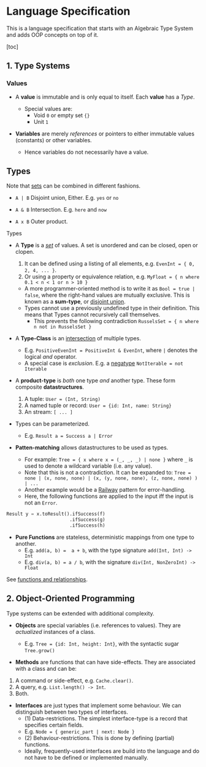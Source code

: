 # Language Specification

This is a language specification that starts with an Algebraic Type System and adds OOP concepts on top of it.

[toc]

## 1. Type Systems

### Values

* A **value** is immutable and is only equal to itself. Each **value** has a _Type_.
  * Special values are:
    * Void `0` or empty set `{}`
    * Unit `1`

* **Variables** are merely _references_ or pointers to either immutable values (constants) or other variables.
  * Hence variables do not necessarily have a value.

## Types

Note that [sets](https://en.wikipedia.org/wiki/Set_theory) can be combined in different fashions.

* `A | B` Disjoint union, Either. E.g. `yes` or `no`

* `A & B` Intersection. E.g. `here` and `now`

* `A x B` Outer product.

Types

* A **Type** is a [_set_](https://en.wikipedia.org/wiki/Set_theory) of values. A set is unordered and can be closed, open or clopen.
  1. It can be defined using a listing of all elements, e.g. `EvenInt = { 0, 2, 4, ... }`.
  2. Or using a property or equivalence relation, e.g. `MyFloat = { n where 0.1 < n < 1 or n > 10 }`
  * A more programmer-oriented method is to write it as `Bool = true | false`, where the right-hand values are mutually exclusive. This is known as a **sum-type**, or [disjoint union](https://en.wikipedia.org/wiki/Coproduct).
  * Types cannot use a previously undefined type in their definition. This means that Types cannot recursively call themselves.
    * This prevents the following contradiction `RusselsSet = { n where n not in RusselsSet }`

* A **Type-Class** is an [intersection](https://en.wikipedia.org/wiki/Intersection) of multiple types.
  * E.g. `PositiveEvenInt = PositiveInt & EvenInt`, where `|` denotes the logical _and_ operator.
  * A special case is _exclusion_. E.g. a [negatype](https://www.hillelwayne.com/negatypes/) `NotIterable = not Iterable`

* A **product-type** is _both_ one type _and_ another type. These form composite **datastructures**.

  1. A tuple:  `User = (Int, String)`
  2. A named tuple or record: `User = {id: Int, name: String}`
  3. An stream: `[ ... ]`

* Types can be parameterized.
  * E.g. `Result a = Success a | Error`

* **Patten-matching** allows datastructures to be used as types.

  * For example: `Tree = { x where x = (_, _, _) | none }` where `_` is used to denote a wildcard variable (i.e. any value).
  * Note that this is not a contradiction. It can be expanded to: `Tree = none | (x, none, none) | (x, (y, none, none), (z, none, none) ) | ...`
  * Another example would be a [Railway](https://fsharpforfunandprofit.com/rop/) pattern for error-handling.
  * Here, the following functions are applied to the input iff the input is not an `Error`.

```python
Result y = x.toResult().ifSuccess(f)
                       .ifSuccess(g)
                       .ifSuccess(h)
```

* **Pure Functions** are stateless, deterministic mappings from one type to another.
  * E.g. `add(a, b) =  a + b`, with the type signature `add(Int, Int) -> Int`
  * E.g. `div(a, b) = a / b`, with the signature `div(Int, NonZeroInt) -> Float`

See [functions and relationships](./relations.md).

## 2. Object-Oriented Programming

Type systems can be extended with additional complexity.

* **Objects** are special variables (i.e. references to values). They are _actualized_ instances of a class.
  * E.g. `Tree = {id: Int, height: Int}`, with the syntactic sugar `Tree.grow()`

* **Methods** are functions that can have side-effects. They are associated with a class and can be:

 1. A command or side-effect, e.g. `Cache.clear()`.
 2. A query, e.g. `List.length() -> Int`.
 3. Both.

* **Interfaces** are just types that implement some behaviour. We can distinguish between two types of interfaces.
  * (1) Data-restrictions. The simplest interface-type is a record that specifies certain fields.
  * E.g. `Node = { generic_part | next: Node }`
  * (2) Behaviour-restrictions. This is done by defining (partial) functions.
  * Ideally, frequently-used interfaces are build into the language and do not have to be defined or implemented manually.
